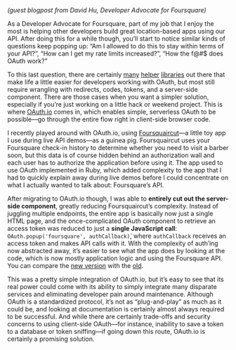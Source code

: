 _(guest blogpost from David Hu, Developer Advocate for Foursquare)_

As a Developer Advocate for Foursquare, part of my job that I enjoy the most is helping other developers build great location-based apps using our API. After doing this for a while though, you’ll start to notice similar kinds of questions keep popping up: “Am I allowed to do this to stay within terms of your API?”, “How can I get my rate limits increased?”, “How the f@#$ does OAuth work?”

To this last question, there are certainly [many](https://github.com/Mashape/mashape-oauth) [helper](https://github.com/simplegeo/python-oauth2) [libraries](https://github.com/simplegeo/python-oauth2) out there that make life a little easier for developers working with OAuth, but most still require wrangling with redirects, codes, tokens, and a server-side component. There are those cases when you want a simpler solution, especially if you’re just working on a little hack or weekend project. This is where [OAuth.io](OAuth.io) comes in, which enables simple, serverless OAuth to be possible—go through the entire flow right in client-side browser code.

I recently played around with OAuth.io, using [Foursquaircut](http://foursquaircut.herokuapp.com/)—a little toy app I use during live API demos—as a guinea pig. Foursquaircut uses your Foursquare check-in history to determine whether you need to visit a barber soon, but this data is of course hidden behind an authorization wall and each user has to authorize the application before using it. The app used to use OAuth implemented in Ruby, which added complexity to the app that I had to quickly explain away during live demos before I could concentrate on what I actually wanted to talk about: Foursquare’s API.

After migrating to OAuth.io though, I was able to **entirely cut out the server-side component**, greatly reducing Foursquaircut’s complexity. Instead of juggling multiple endpoints, the entire app is basically now just a single HTML page, and the once-complicated OAuth component to retrieve an access token was reduced to just a **single JavaScript call**: `OAuth.popup('foursquare', authCallback)̀`, where `authCallback` receives an access token and makes API calls with it. With the complexity of auth’ing now abstracted away, it’s easier to see what the app does by looking at the code, which is now mostly application logic and using the Foursquare API. You can compare the [new version](https://github.com/octopi/foursquaircut-oauthio) with the [old](https://github.com/octopi/foursquaircut).

This was a pretty simple integration of OAuth.io, but it’s easy to see that its real power could come with its ability to simply integrate many disparate services and eliminating developer pain around maintenance. Although OAuth is a standardized protocol, it’s not as “plug-and-play” as much as it could be, and looking at documentation is certainly almost always required to be successful. And while there are certainly trade-offs and security concerns to using client-side OAuth—for instance, inability to save a token to a database or token sniffing—if going down this route, OAuth.io is certainly a promising solution.